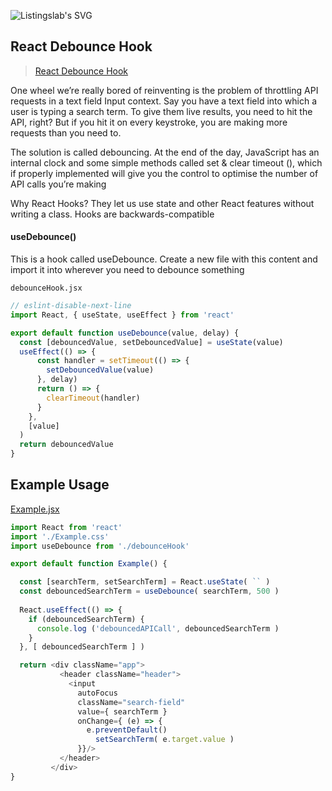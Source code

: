 ![Listingslab's SVG](https://raw.githubusercontent.com/listingslab-software/listingslab/develop/plugins/push2talk/public/svg/listingslabText.svg)

## React Debounce Hook

> [React Debounce Hook](https://listingslab.com/react-debounce-hook/)

One wheel we’re really bored of reinventing is the problem of throttling API requests in a text field Input context. Say you have a text field into which a user is typing a search term. To give them live results, you need to hit the API, right? But if you hit it on every keystroke, you are making more requests than you need to.

The solution is called debouncing. At the end of the day, JavaScript has an internal clock and some simple methods called set & clear timeout (), which if properly implemented will give you the control to optimise the number of API calls you’re making

Why React Hooks? They let us use state and other React features without writing a class. Hooks are backwards-compatible

#### useDebounce()

This is a hook called useDebounce. Create a new file with this content and import it into wherever you need to debounce something

`debounceHook.jsx`

```javascript
// eslint-disable-next-line
import React, { useState, useEffect } from 'react'

export default function useDebounce(value, delay) {
  const [debouncedValue, setDebouncedValue] = useState(value)
  useEffect(() => {
      const handler = setTimeout(() => {
        setDebouncedValue(value)
      }, delay)
      return () => {
        clearTimeout(handler)
      }
    },
    [value] 
  )
  return debouncedValue
}
```

## Example Usage

[Example.jsx](./src/Example/Example.jsx)

```javascript
import React from 'react'
import './Example.css'
import useDebounce from './debounceHook'

export default function Example() {

  const [searchTerm, setSearchTerm] = React.useState( `` )
  const debouncedSearchTerm = useDebounce( searchTerm, 500 )
  
  React.useEffect(() => {
    if (debouncedSearchTerm) {
      console.log ('debouncedAPICall', debouncedSearchTerm )
    }
  }, [ debouncedSearchTerm ] )

  return <div className="app">
           <header className="header">
             <input
               autoFocus
               className="search-field"
               value={ searchTerm }
               onChange={ (e) => {
                 e.preventDefault()
                   setSearchTerm( e.target.value )
               }}/>
           </header>
         </div>
}
```
